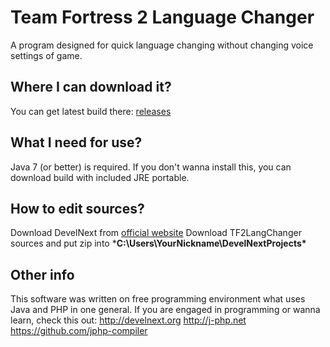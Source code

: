 Team Fortress 2 Language Changer
=============================
A program designed for quick language changing without changing voice settings of game.

Where I can download it?
------------
You can get latest build there: [releases](https://github.com/Disquse/TF2LangChanger/releases)

What I need for use?
------------
Java 7 (or better) is required. If you don't wanna install this, you can download build with included JRE portable.

How to edit sources?
------------
Download DevelNext from [official website](http://develnext.org)
Download TF2LangChanger sources and put zip into ***C:\Users\YourNickname\DevelNextProjects\***

Other info
------------
This software was written on free programming environment what uses Java and PHP in one general. If you are engaged in programming or wanna learn, check this out:
http://develnext.org
http://j-php.net
https://github.com/jphp-compiler